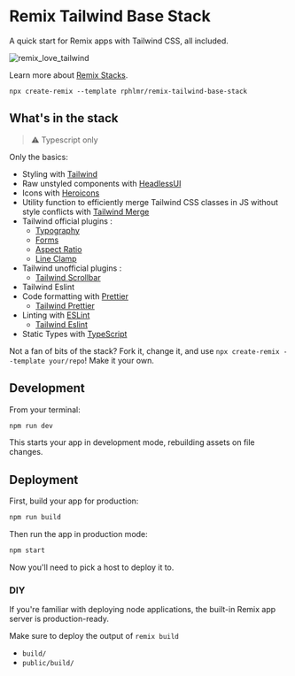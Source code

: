 # Remix Tailwind Base Stack

A quick start for Remix apps with Tailwind CSS, all included.

![remix_love_tailwind](https://user-images.githubusercontent.com/20722140/192152869-ea60156f-1452-4f86-a1eb-8a9636884ba9.svg)


Learn more about [Remix Stacks](https://remix.run/stacks).

```
npx create-remix --template rphlmr/remix-tailwind-base-stack
```

## What's in the stack

> ⚠️ Typescript only

Only the basics:

- Styling with [Tailwind](https://tailwindcss.com/)
- Raw unstyled components with [HeadlessUI](https://headlessui.com/)
- Icons with [Heroicons](https://heroicons.com/)
- Utility function to efficiently merge Tailwind CSS classes in JS without style conflicts with [Tailwind Merge](https://github.com/dcastil/tailwind-merge)
- Tailwind official plugins :
  - [Typography](https://tailwindcss.com/docs/typography-plugin)
  - [Forms](https://github.com/tailwindlabs/tailwindcss-forms)
  - [Aspect Ratio](https://github.com/tailwindlabs/tailwindcss-aspect-ratio)
  - [Line Clamp](https://github.com/tailwindlabs/tailwindcss-line-clamp)
- Tailwind unofficial plugins :
  - [Tailwind Scrollbar](https://github.com/adoxography/tailwind-scrollbar)
- Tailwind Eslint
- Code formatting with [Prettier](https://prettier.io)
  - [Tailwind Prettier](https://github.com/tailwindlabs/prettier-plugin-tailwindcss)
- Linting with [ESLint](https://eslint.org)
  - [Tailwind Eslint](https://github.com/francoismassart/eslint-plugin-tailwindcss)
- Static Types with [TypeScript](https://typescriptlang.org)

Not a fan of bits of the stack? Fork it, change it, and use `npx create-remix --template your/repo`! Make it your own.

## Development

From your terminal:

```sh
npm run dev
```

This starts your app in development mode, rebuilding assets on file changes.

## Deployment

First, build your app for production:

```sh
npm run build
```

Then run the app in production mode:

```sh
npm start
```

Now you'll need to pick a host to deploy it to.

### DIY

If you're familiar with deploying node applications, the built-in Remix app server is production-ready.

Make sure to deploy the output of `remix build`

- `build/`
- `public/build/`

